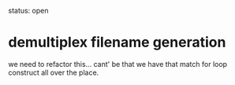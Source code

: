 status: open
# demultiplex filename generation

we need to refactor this... cant' be that we have that match for loop construct all over the place.

